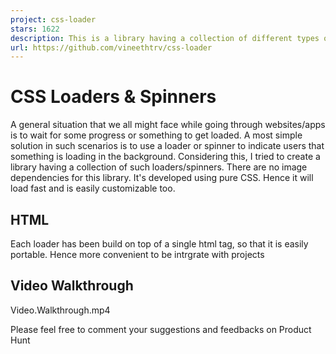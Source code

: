 ```yaml
---
project: css-loader
stars: 1622
description: This is a library having a collection of different types of CSS loaders, spinners
url: https://github.com/vineethtrv/css-loader
---
```


CSS Loaders & Spinners
======================

A general situation that we all might face while going through websites/apps is to wait for some progress or something to get loaded. A most simple solution in such scenarios is to use a loader or spinner to indicate users that something is loading in the background. Considering this, I tried to create a library having a collection of such loaders/spinners. There are no image dependencies for this library. It's developed using pure CSS. Hence it will load fast and is easily customizable too.

HTML
----

Each loader has been build on top of a single html tag, so that it is easily portable. Hence more convenient to be intrgrate with projects

<div class\="loader"\></div\>

Video Walkthrough
-----------------

Video.Walkthrough.mp4

Please feel free to comment your suggestions and feedbacks on Product Hunt
